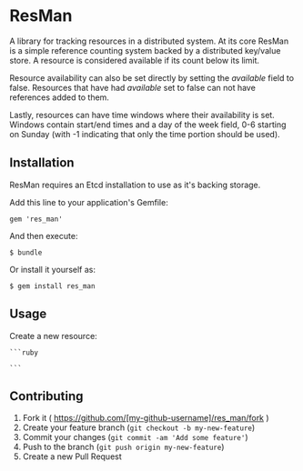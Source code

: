 # ResMan

A library for tracking resources in a distributed system.  At its core ResMan is a simple reference counting system backed by a distributed key/value store.  A resource is considered available if its count below its limit.  

Resource availability can also be set directly by setting the *available* field to false.  Resources that have had *available* set to false can not have references added to them.

Lastly, resources can have time windows where their availability is set.  Windows contain start/end times and a day of the week field, 0-6 starting on Sunday (with -1 indicating that only the time portion should be used).  



## Installation

ResMan requires an Etcd installation to use as it's backing storage.



Add this line to your application's Gemfile:

    gem 'res_man'

And then execute:

    $ bundle

Or install it yourself as:

    $ gem install res_man

## Usage

Create a new resource:

	```ruby
	
	```


## Contributing

1. Fork it ( https://github.com/[my-github-username]/res_man/fork )
2. Create your feature branch (`git checkout -b my-new-feature`)
3. Commit your changes (`git commit -am 'Add some feature'`)
4. Push to the branch (`git push origin my-new-feature`)
5. Create a new Pull Request

